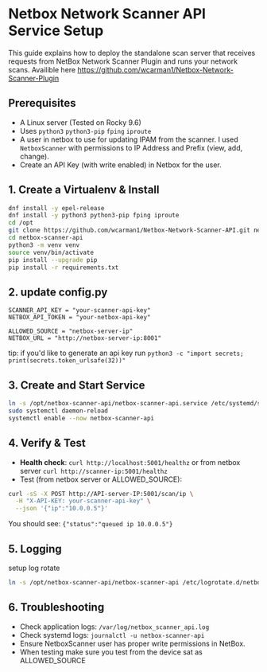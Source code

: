 # Netbox Network Scanner API Service Setup

This guide explains how to deploy the standalone scan server that receives requests from NetBox Network Scanner Plugin and runs your network scans. Availible here https://github.com/wcarman1/Netbox-Network-Scanner-Plugin

## Prerequisites

- A Linux server (Tested on Rocky 9.6) 
- Uses `python3` `python3-pip` `fping` `iproute`
- A user in netbox to use for updating IPAM from the scanner. I used `NetboxScanner` with permissions to IP Address and Prefix (view, add, change).
- Create an API Key (with write enabled) in Netbox for the user.

## 1. Create a Virtualenv & Install

```bash
dnf install -y epel-release
dnf install -y python3 python3-pip fping iproute
cd /opt
git clone https://github.com/wcarman1/Netbox-Network-Scanner-API.git netbox-scanner-api
cd netbox-scanner-api
python3 -m venv venv
source venv/bin/activate
pip install --upgrade pip
pip install -r requirements.txt
```

## 2. update config.py

```
SCANNER_API_KEY = "your-scanner-api-key"
NETBOX_API_TOKEN = "your-netbox-api-key"

ALLOWED_SOURCE = "netbox-server-ip"
NETBOX_URL = "http://netbox-server-ip:8001"
```
  tip: if you'd like to generate an api key run `python3 -c "import secrets; print(secrets.token_urlsafe(32))"`

## 3. Create and Start Service
```bash
ln -s /opt/netbox-scanner-api/netbox-scanner-api.service /etc/systemd/system/netbox-scanner-api.service
sudo systemctl daemon-reload
systemctl enable --now netbox-scanner-api
```

## 4. Verify & Test

- **Health check**: `curl http://localhost:5001/healthz` or from netbox server `curl http://scanner-ip:5001/healthz`
- Test (from netbox server or ALLOWED_SOURCE):
```bash
curl -sS -X POST http://API-server-IP:5001/scan/ip \
  -H "X-API-KEY: your-scanner-api-key" \
  --json '{"ip":"10.0.0.5"}'
```
You should see: `{"status":"queued ip 10.0.0.5"}`

## 5. Logging
setup log rotate
```bash
ln -s /opt/netbox-scanner-api/netbox-scanner-api /etc/logrotate.d/netbox-scanner-api
```

## 6. Troubleshooting

- Check application logs: `/var/log/netbox_scanner_api.log`
- Check systemd logs: `journalctl -u netbox-scanner-api`
- Ensure NetboxScanner user has proper write permissions in NetBox.
- When testing make sure you test from the device sat as ALLOWED_SOURCE
